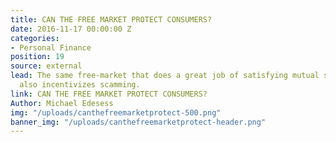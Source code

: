 ```yaml
---
title: CAN THE FREE MARKET PROTECT CONSUMERS?
date: 2016-11-17 00:00:00 Z
categories:
- Personal Finance
position: 19
source: external
lead: The same free-market that does a great job of satisfying mutual self-interests,
  also incentivizes scamming.
link: CAN THE FREE MARKET PROTECT CONSUMERS?
Author: Michael Edesess
img: "/uploads/canthefreemarketprotect-500.png"
banner_img: "/uploads/canthefreemarketprotect-header.png"
---
```



